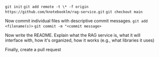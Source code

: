 `git init`
`git add remote -t \* -f origin https://github.com/knotebooklm/rag-service.git`
`git checkout main`

Now commit individual files with descriptive commit messages.
`git add <filename(s)>`
`git commit -m "<commit message>`

Now write the README. Explain what the RAG service is, what it will interface with, how it's organized, how it works (e.g., what libraries it uses)

Finally, create a pull request